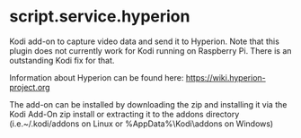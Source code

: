 # script.service.hyperion

Kodi add-on to capture video data and send it to Hyperion.
Note that this plugin does not currently work for Kodi running on Raspberry Pi.
There is an outstanding Kodi fix for that.

Information about Hyperion can be found here: https://wiki.hyperion-project.org

The add-on can be installed by downloading the zip and installing it via the Kodi Add-On zip install or
extracting it to the addons directory (i.e.~/.kodi/addons on Linux or %AppData%\Kodi\addons on Windows)

